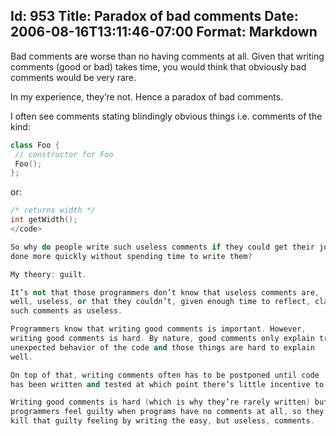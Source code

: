Id: 953
Title: Paradox of bad comments
Date: 2006-08-16T13:11:46-07:00
Format: Markdown
--------------
Bad comments are worse than no having comments at all. Given that
writing comments (good or bad) takes time, you would think that obviously bad
comments would be very rare.

In my experience, they’re not. Hence a paradox of bad comments.

I often see comments stating blindingly obvious things i.e. comments of
the kind:

```c++
class Foo {
 // constructor for Foo
 Foo();
};
```

or:

```c++
/* returns width */
int getWidth();
</code>

So why do people write such useless comments if they could get their job
done more quickly without spending time to write them?

My theory: guilt.

It’s not that those programmers don’t know that useless comments are,
well, useless, or that they couldn’t, given enough time to reflect, classify
such comments as useless.

Programmers know that writing good comments is important. However,
writing good comments is hard. By nature, good comments only explain tricky,
unexpected behavior of the code and those things are hard to explain
well.

On top of that, writing comments often has to be postponed until code
has been written and tested at which point there’s little incentive to add them.

Writing good comments is hard (which is why they’re rarely written) but\
programmers feel guilty when programs have no comments at all, so they
kill that guilty feeling by writing the easy, but useless, comments.
